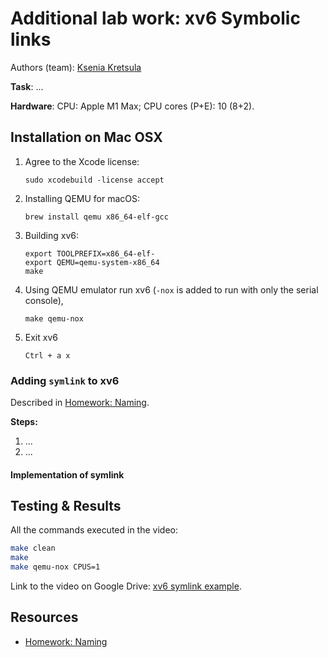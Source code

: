 # Additional lab work: xv6 Symbolic links
Authors (team): [Ksenia Kretsula](https://github.com/kretsulaksusha)

**Task**: ...

**Hardware**: CPU: Apple M1 Max; CPU cores (P+E): 10 (8+2).

## Installation on Mac OSX

1. Agree to the Xcode license:

   ```shell
   sudo xcodebuild -license accept
   ```
2. Installing QEMU for macOS:

   ```shell
   brew install qemu x86_64-elf-gcc
   ```
3. Building xv6:

   ```shell
   export TOOLPREFIX=x86_64-elf-
   export QEMU=qemu-system-x86_64
   make
   ```
4. Using QEMU emulator run xv6 (`-nox` is added to run with only the serial console),

   ```shell
   make qemu-nox
   ```
5. Exit xv6

   `Ctrl + a x`

### Adding `symlink` to xv6

Described in [Homework: Naming](https://pdos.csail.mit.edu/6.828/2010/homework/xv6-names.html).

**Steps:**

1. ...
2. ...

#### Implementation of symlink

## Testing & Results

All the commands executed in the video:
```bash
make clean
make
make qemu-nox CPUS=1
```

Link to the video on Google Drive: [xv6 symlink example]().

## Resources

- [Homework: Naming](https://pdos.csail.mit.edu/6.828/2010/homework/xv6-names.html)
